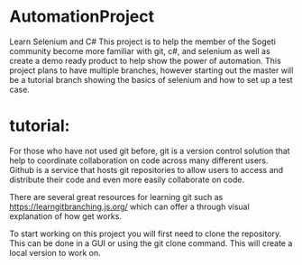 # AutomationProject
Learn Selenium and C#
This project is to help the member of the Sogeti community become more familiar with git, c#, and selenium as well as create a demo ready product to help show the power of automation.
This project plans to have multiple branches, however starting out the master will be a tutorial branch showing the basics of selenium and how to set up a test case. 

# tutorial:
For those who have not used git before, git is a version control solution that help to coordinate collaboration on code across many different users. Github is a service that hosts git repositories to allow users to access and distribute their code and even more easily collaborate on code. 

There are several great resources for learning git such as https://learngitbranching.js.org/ which can offer a through visual explanation of how get works. 

To start working on this project you will first need to clone the repository. This can be done in a GUI or using the git clone <url> command. This will create a local version to work on. 
